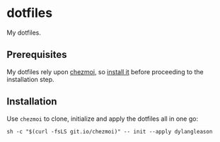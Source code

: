 # dotfiles

My dotfiles.

## Prerequisites

My dotfiles rely upon [chezmoi](https://github.com/twpayne/chezmoi), so [install it](https://github.com/twpayne/chezmoi/blob/master/docs/INSTALL.md#chezmoi-install-guide) before proceeding to the installation step.

## Installation

Use `chezmoi` to clone, initialize and apply the dotfiles all in one go:

    sh -c "$(curl -fsLS git.io/chezmoi)" -- init --apply dylangleason
